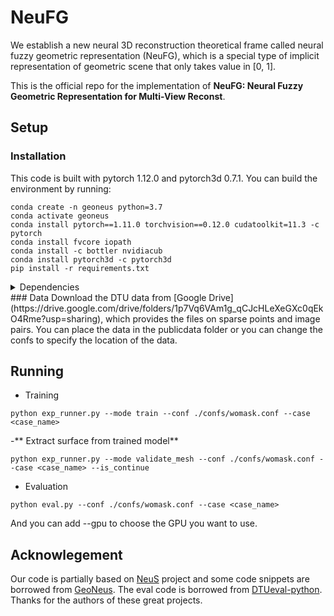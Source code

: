 # NeuFG
We establish a new neural 3D reconstruction theoretical frame called neural fuzzy geometric representation (NeuFG), which is a special type of implicit representation of geometric scene that only takes value in [0, 1]. 

This is the official repo for the implementation of **NeuFG: Neural Fuzzy Geometric Representation for Multi-View Reconst**.


## Setup
### Installation  
This code is built with pytorch 1.12.0 and pytorch3d 0.7.1. You can build the environment by running: 
```  
conda create -n geoneus python=3.7  
conda activate geoneus  
conda install pytorch==1.11.0 torchvision==0.12.0 cudatoolkit=11.3 -c pytorch  
conda install fvcore iopath  
conda install -c bottler nvidiacub  
conda install pytorch3d -c pytorch3d  
pip install -r requirements.txt  
```  
<details>
  <summary> Dependencies </summary>

  -imageio==2.9.0
  -matplotlib==3.4.2
  -open3d==0.9.0
  -opencv_python==4.5.3.56
  -plotly==5.1.0
  -pyhocon==0.3.58
  -icecream==2.1.0
  -scikit_image==0.18.2
  -scikit_learn==1.0.1
  -scipy==1.7.1
  -trimesh==3.9.26
  -PyMCubes==0.1.2
  -pandas==1.3.5
  -tensorboard

</details>
### Data  
Download the DTU data from [Google Drive](https://drive.google.com/drive/folders/1p7Vq6VAm1g_qCJcHLeXeGXc0qEkO4Rme?usp=sharing), which provides the files on sparse points and image pairs. 
You can place the data in the publicdata folder or you can change the confs to specify the location of the data. 

## Running 
- Training 
```
python exp_runner.py --mode train --conf ./confs/womask.conf --case <case_name>
```  
-** Extract surface from trained model**
```
python exp_runner.py --mode validate_mesh --conf ./confs/womask.conf --case <case_name> --is_continue
```
- Evaluation
```
python eval.py --conf ./confs/womask.conf --case <case_name>
```
And you can add --gpu to choose the GPU you want to use. 

## Acknowlegement
Our code is partially based on [NeuS](https://github.com/Totoro97/NeuS) project and some code snippets are borrowed from [GeoNeus](https://github.com/GhiXu/Geo-Neus). The eval code is borrowed from [DTUeval-python](https://github.com/jzhangbs/DTUeval-python). Thanks for the authors of these great projects.
